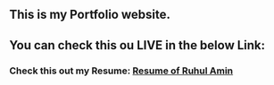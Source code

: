 <h2>This is my Portfolio website.</h2>
<h2>You can check this ou LIVE in the below Link:</h2>
<h3>Check this out my Resume: <a href="[#](https://cseruhul.github.io/cseruhul/)">Resume of Ruhul Amin</a></h3>
